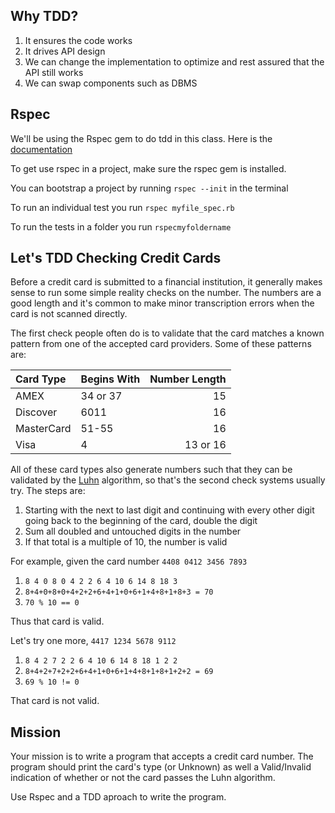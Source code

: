 Why TDD?
---
1. It ensures the code works
2. It drives API design
3. We can change the implementation to optimize and rest assured that the API still works
4. We can swap components such as DBMS

Rspec
---
We'll be using the Rspec gem to do tdd in this class. Here is the
[documentation](http://rspec.info/documentation/3.2/rspec-expectations/#Equivalence)

To get use rspec in a project, make sure the rspec gem is installed.

You can bootstrap a project by running `rspec --init` in the terminal

To run an individual test you run `rspec myfile_spec.rb`

To run the tests in a folder you run `rspecmyfoldername`

Let's TDD Checking Credit Cards
---
Before a credit card is submitted to a financial institution, it generally makes sense to run some simple reality checks on the number. The numbers are a good length and it's common to make minor transcription errors when the card is not scanned directly.

The first check people often do is to validate that the card matches a known pattern from one of the accepted card providers. Some of these patterns are:

| Card Type  | Begins With | Number Length |
|:-----------|:------------|--------------:|
| AMEX       | 34 or 37    | 15            |
| Discover   | 6011        | 16            |
| MasterCard | 51-55       | 16            |
| Visa       | 4           | 13 or 16      |

All of these card types also generate numbers such that they can be validated by the [Luhn](http://en.wikipedia.org/wiki/Luhn_algorithm) algorithm, so that's the second check systems usually try. The steps are:

1. Starting with the next to last digit and continuing with every other
   digit going back to the beginning of the card, double the digit
2. Sum all doubled and untouched digits in the number
3. If that total is a multiple of 10, the number is valid

For example, given the card number `4408 0412 3456 7893`

1.  `8 4 0 8 0 4 2 2 6 4 10 6 14 8 18 3`
2.  `8+4+0+8+0+4+2+2+6+4+1+0+6+1+4+8+1+8+3 = 70`
3.  `70 % 10 == 0`

Thus that card is valid.

Let's try one more, `4417 1234 5678 9112`

1.  `8 4 2 7 2 2 6 4 10 6 14 8 18 1 2 2`
2.  `8+4+2+7+2+2+6+4+1+0+6+1+4+8+1+8+1+2+2 = 69`
3.  `69 % 10 != 0`

That card is not valid.

Mission
---

Your mission is to write a program that accepts a credit card number. The program should print the card's type (or Unknown) as well a Valid/Invalid indication of whether or not the card passes the Luhn algorithm.

Use Rspec and a TDD aproach to write the program.



